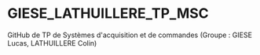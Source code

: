 # GIESE_LATHUILLERE_TP_MSC
GitHub de TP de Systèmes d'acquisition et de commandes (Groupe : GIESE Lucas, LATHUILLERE Colin)
